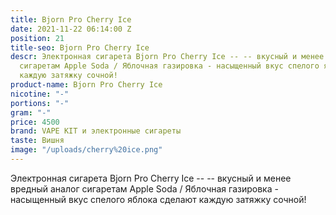 ```yaml
---
title: Bjorn Pro Cherry Ice
date: 2021-11-22 06:14:00 Z
position: 21
title-seo: Bjorn Pro Cherry Ice
descr: Электронная сигарета Bjorn Pro Cherry Ice -- -- вкусный и менее вредный аналог
  сигаретам Apple Soda / Яблочная газировка - насыщенный вкус спелого яблока сделают
  каждую затяжку сочной!
product-name: Bjorn Pro Cherry Ice
nicotine: "-"
portions: "-"
gram: "-"
price: 4500
brand: VAPE KIT и электронные сигареты
taste: Вишня
image: "/uploads/cherry%20ice.png"
---
```


Электронная сигарета Bjorn Pro Cherry Ice -- -- вкусный и менее вредный аналог сигаретам Apple Soda / Яблочная газировка - насыщенный вкус спелого яблока сделают каждую затяжку сочной!
